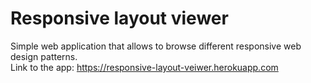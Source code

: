 # Responsive layout viewer
Simple web application that allows to browse different responsive web design patterns.\
Link to the app: https://responsive-layout-veiwer.herokuapp.com
